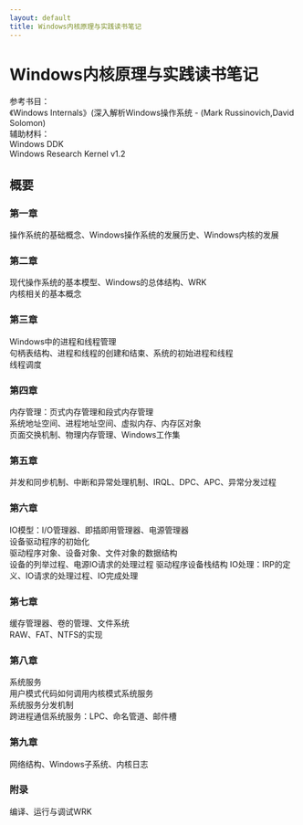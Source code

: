 ```yaml
---
layout: default
title: Windows内核原理与实践读书笔记
---
```


# Windows内核原理与实践读书笔记


参考书目：  
《Windows Internals》(深入解析Windows操作系统 - (Mark Russinovich,David Solomon)  
辅助材料：  
Windows DDK  
Windows Research Kernel v1.2

## 概要
### 第一章
操作系统的基础概念、Windows操作系统的发展历史、Windows内核的发展

### 第二章
现代操作系统的基本模型、Windows的总体结构、WRK  
内核相关的基本概念

### 第三章
Windows中的进程和线程管理  
句柄表结构、进程和线程的创建和结束、系统的初始进程和线程  
线程调度

### 第四章
内存管理：页式内存管理和段式内存管理  
系统地址空间、进程地址空间、虚拟内存、内存区对象  
页面交换机制、物理内存管理、Windows工作集  

### 第五章
并发和同步机制、中断和异常处理机制、IRQL、DPC、APC、异常分发过程

### 第六章
IO模型：I/O管理器、即插即用管理器、电源管理器  
设备驱动程序的初始化  
驱动程序对象、设备对象、文件对象的数据结构  
设备的列举过程、电源IO请求的处理过程
驱动程序设备栈结构
IO处理：IRP的定义、IO请求的处理过程、IO完成处理

### 第七章
缓存管理器、卷的管理、文件系统  
RAW、FAT、NTFS的实现

### 第八章
系统服务  
用户模式代码如何调用内核模式系统服务  
系统服务分发机制  
跨进程通信系统服务：LPC、命名管道、邮件槽

### 第九章
网络结构、Windows子系统、内核日志

### 附录
编译、运行与调试WRK

## 